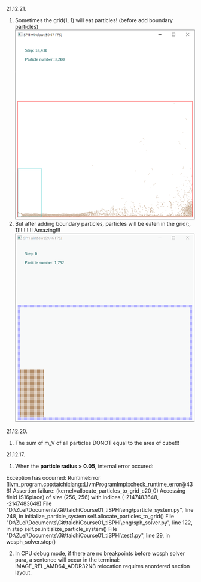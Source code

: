 
21.12.21.
1. Sometimes the grid(1, 1) will eat particles! (before add boundary particles)
![grid eat particles](temp/Snipaste_2021-12-21_18-00-30.png)
2. But after adding boundary particles, particles will be eaten in the grid(:, 1)!!!!!!!!! Amazing!!!
![bottom eat particles!](temp/211221_bug1.gif)


21.12.20.
1. The sum of m_V of all particles DONOT equal to the area of cube!!!

21.12.17.

1. When the **particle radius > 0.05**, internal error occured:

Exception has occurred: RuntimeError
[llvm_program.cpp:taichi::lang::LlvmProgramImpl::check_runtime_error@436] Assertion failure: (kernel=allocate_particles_to_grid_c20_0) Accessing field (S16place<i32>) of size (256, 256) with indices (-2147483648, -2147483648)
  File "D:\ZLei\Documents\Git\taichiCourse01_tiSPHi\eng\particle_system.py", line 248, in initialize_particle_system
    self.allocate_particles_to_grid()
  File "D:\ZLei\Documents\Git\taichiCourse01_tiSPHi\eng\sph_solver.py", line 122, in step
    self.ps.initialize_particle_system()
  File "D:\ZLei\Documents\Git\taichiCourse01_tiSPHi\test1.py", line 29, in <module>
    wcsph_solver.step()

2. In CPU debug mode, if there are no breakpoints before wcsph solver para, a sentence will occur in the terminal:
IMAGE_REL_AMD64_ADDR32NB relocation requires anordered section layout.
